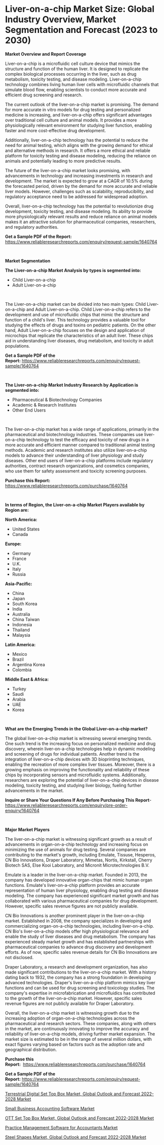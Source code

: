 <p><h1>Liver-on-a-chip Market Size: Global Industry Overview, Market Segmentation and Forecast (2023 to 2030)</h1></p><p><strong>Market Overview and Report Coverage</strong></p>
<p><p>Liver-on-a-chip is a microfluidic cell culture device that mimics the structure and function of the human liver. It is designed to replicate the complex biological processes occurring in the liver, such as drug metabolism, toxicity testing, and disease modeling. Liver-on-a-chip technology combines living human liver cells with microfluidic channels that simulate blood flow, enabling scientists to conduct more accurate and efficient drug screening and research.</p><p>The current outlook of the liver-on-a-chip market is promising. The demand for more accurate in vitro models for drug testing and personalized medicine is increasing, and liver-on-a-chip offers significant advantages over traditional cell culture and animal models. It provides a more physiologically relevant environment for studying liver function, enabling faster and more cost-effective drug development.</p><p>Additionally, liver-on-a-chip technology has the potential to reduce the need for animal testing, which aligns with the growing demand for ethical and alternative methods in research. It offers a more ethical and reliable platform for toxicity testing and disease modeling, reducing the reliance on animals and potentially leading to more predictive results.</p><p>The future of the liver-on-a-chip market looks promising, with advancements in technology and increasing investments in research and development. The market is expected to grow at a CAGR of 10.5% during the forecasted period, driven by the demand for more accurate and reliable liver models. However, challenges such as scalability, reproducibility, and regulatory acceptance need to be addressed for widespread adoption.</p><p>Overall, liver-on-a-chip technology has the potential to revolutionize drug development, toxicity testing, and disease modeling. Its ability to provide more physiologically relevant results and reduce reliance on animal models makes it an attractive solution for pharmaceutical companies, researchers, and regulatory authorities.</p></p>
<p><strong>Get a Sample PDF of the Report:</strong> <a href="https://www.reliableresearchreports.com/enquiry/request-sample/1640764">https://www.reliableresearchreports.com/enquiry/request-sample/1640764</a></p>
<p>&nbsp;</p>
<p><strong>Market Segmentation</strong></p>
<p><strong>The Liver-on-a-chip Market Analysis by types is segmented into:</strong></p>
<p><ul><li>Child Liver-on-a-chip</li><li>Adult Liver-on-a-chip</li></ul></p>
<p>&nbsp;</p>
<p><p>The Liver-on-a-chip market can be divided into two main types: Child Liver-on-a-chip and Adult Liver-on-a-chip. Child Liver-on-a-chip refers to the development and use of microfluidic chips that mimic the structure and function of a child's liver. This technology provides a valuable tool for studying the effects of drugs and toxins on pediatric patients. On the other hand, Adult Liver-on-a-chip focuses on the design and application of microchips that replicate the characteristics of an adult liver. These chips aid in understanding liver diseases, drug metabolism, and toxicity in adult populations.</p></p>
<p><strong>Get a Sample PDF of the Report:</strong>&nbsp;<a href="https://www.reliableresearchreports.com/enquiry/request-sample/1640764">https://www.reliableresearchreports.com/enquiry/request-sample/1640764</a></p>
<p>&nbsp;</p>
<p><strong>The Liver-on-a-chip Market Industry Research by Application is segmented into:</strong></p>
<p><ul><li>Pharmaceutical & Biotechnology Companies</li><li>Academic & Research Institutes</li><li>Other End Users</li></ul></p>
<p>&nbsp;</p>
<p><p>The liver-on-a-chip market has a wide range of applications, primarily in the pharmaceutical and biotechnology industries. These companies use liver-on-a-chip technology to test the efficacy and toxicity of new drugs in a more accurate and efficient manner compared to traditional animal testing methods. Academic and research institutes also utilize liver-on-a-chip models to advance their understanding of liver physiology and study diseases. Other end users of liver-on-a-chip platforms include regulatory authorities, contract research organizations, and cosmetics companies, who use them for safety assessment and toxicity screening purposes.</p></p>
<p><strong>Purchase this Report:</strong>&nbsp; <a href="https://www.reliableresearchreports.com/purchase/1640764">https://www.reliableresearchreports.com/purchase/1640764</a></p>
<p>&nbsp;</p>
<p><strong>In terms of Region, the Liver-on-a-chip Market Players available by Region are:</strong></p>
<p>
    <p> <strong> North America: </strong>
        <ul>
            <li>United States</li>
            <li>Canada</li>
        </ul>
        </p> 
    <p> <strong> Europe: </strong>
        <ul>
            <li>Germany</li>
            <li>France</li>
            <li>U.K.</li>
            <li>Italy</li>
            <li>Russia</li>
        </ul>
        </p> 
    <p> <strong> Asia-Pacific: </strong>
        <ul>
            <li>China</li>
            <li>Japan</li>
            <li>South Korea</li>
            <li>India</li>
            <li>Australia</li>
            <li>China Taiwan</li>
            <li>Indonesia</li>
            <li>Thailand</li>
            <li>Malaysia</li>
        </ul>
        </p> 
    <p> <strong> Latin America: </strong>
        <ul>
            <li>Mexico</li>
            <li>Brazil</li>
            <li>Argentina Korea</li>
            <li>Colombia</li>
        </ul>
        </p> 
    <p> <strong> Middle East & Africa: </strong>
        <ul>
            <li>Turkey</li>
            <li>Saudi</li>
            <li>Arabia</li>
            <li>UAE</li>
            <li>Korea</li>
        </ul>
    </p>
    </p>
<p>&nbsp;</p>
<p><strong>What are the Emerging Trends in the Global Liver-on-a-chip market?</strong></p>
<p><p>The global liver-on-a-chip market is witnessing several emerging trends. One such trend is the increasing focus on personalized medicine and drug discovery, wherein liver-on-a-chip technologies help in dynamic modeling and screening of drugs for individual patients. Another trend is the integration of liver-on-a-chip devices with 3D bioprinting techniques, enabling the recreation of more complex liver tissues. Moreover, there is a growing emphasis on improving the functionality and reliability of these chips by incorporating sensors and microfluidic systems. Additionally, researchers are exploring the potential of liver-on-a-chip devices in disease modeling, toxicity testing, and studying liver biology, fueling further advancements in the market.</p></p>
<p><strong>Inquire or Share Your Questions If Any Before Purchasing This Report</strong>- <a href="https://www.reliableresearchreports.com/enquiry/pre-order-enquiry/1640764">https://www.reliableresearchreports.com/enquiry/pre-order-enquiry/1640764</a></p>
<p>&nbsp;</p>
<p><strong>Major Market Players</strong></p>
<p><p>The liver-on-a-chip market is witnessing significant growth as a result of advancements in organ-on-a-chip technology and increasing focus on minimizing the use of animals for drug testing. Several companies are contributing to the market's growth, including Emulate, Tissuse, Hesperos, CN Bio Innovations, Draper Laboratory, Mimetas, Nortis, Kirkstall, Cherry Biotech SAS, Else Kooi Laboratory, and Micronit Microtechnologies B.V.</p><p>Emulate is a leader in the liver-on-a-chip market. Founded in 2013, the company has developed innovative organ-chips that mimic human organ functions. Emulate's liver-on-a-chip platform provides an accurate representation of human liver physiology, enabling drug testing and disease modeling. The company has experienced significant market growth and has collaborated with various pharmaceutical companies for drug development. However, specific sales revenue figures are not publicly available.</p><p>CN Bio Innovations is another prominent player in the liver-on-a-chip market. Established in 2008, the company specializes in developing and commercializing organ-on-a-chip technologies, including liver-on-a-chip. CN Bio's liver-on-a-chip models offer high physiological relevance and enable the study of liver diseases and drug metabolism. The company has experienced steady market growth and has established partnerships with pharmaceutical companies to advance drug discovery and development efforts. As of now, specific sales revenue details for CN Bio Innovations are not disclosed.</p><p>Draper Laboratory, a research and development organization, has also made significant contributions to the liver-on-a-chip market. With a history dating back to 1932, the company has a strong foundation in developing advanced technologies. Draper's liver-on-a-chip platform mimics key liver functions and can be used for drug screening and toxicology studies. The company's expertise in microfabrication and microfluidics has contributed to the growth of the liver-on-a-chip market. However, specific sales revenue figures are not publicly available for Draper Laboratory.</p><p>Overall, the liver-on-a-chip market is witnessing growth due to the increasing adoption of organ-on-a-chip technologies across the pharmaceutical and research sectors. These companies, along with others in the market, are continuously innovating to improve the accuracy and reliability of liver-on-a-chip models, driving further market expansion. The market size is estimated to be in the range of several million dollars, with exact figures varying based on factors such as the adoption rate and geographical distribution.</p></p>
<p><strong>Purchase this Report:</strong>&nbsp;&nbsp;<a href="https://www.reliableresearchreports.com/purchase/1640764">https://www.reliableresearchreports.com/purchase/1640764</a></p>
<p></p>
<p><strong>Get a Sample PDF of the Report:</strong>&nbsp;<a href="https://www.reliableresearchreports.com/enquiry/request-sample/1640764">https://www.reliableresearchreports.com/enquiry/request-sample/1640764</a></p>
<p><p><a href="https://www.linkedin.com/pulse/terrestrial-digital-set-top-box-market-global-outlook/">Terrestrial Digital Set Top Box Market, Global Outlook and Forecast 2022-2028 Market</a></p><p><a href="https://medium.com/@loriwatson1948/small-business-accounting-software-market-furnishes-information-on-market-share-market-trends-and-f7ce74a6c1de">Small Business Accounting Software Market</a></p><p><a href="https://www.linkedin.com/pulse/ott-set-top-box-market-global-outlook-forecast-2022-2028-size/">OTT Set Top Box Market, Global Outlook and Forecast 2022-2028 Market</a></p><p><a href="https://medium.com/@brendajames1938/practice-management-software-for-accountants-market-size-cagr-trends-2024-2030-790dadf852ac">Practice Management Software for Accountants Market</a></p><p><a href="https://www.linkedin.com/pulse/steel-shapes-market-global-outlook-forecast-2022-2028-challenges/">Steel Shapes Market, Global Outlook and Forecast 2022-2028 Market</a></p></p>